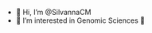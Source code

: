 - 👋 Hi, I’m @SilvannaCM
- 👀 I’m interested in Genomic Sciences 🧬
  

<!---
SilvannaCM/SilvannaCM is a ✨ special ✨ repository because its `README.md` (this file) appears on your GitHub profile.
You can click the Preview link to take a look at your changes.
--->
